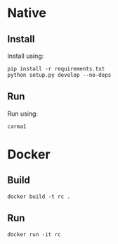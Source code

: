 

# Native 

## Install 

Install using:

    pip install -r requirements.txt
    python setup.py develop --no-deps


## Run

Run using:

    carma1
    
    
# Docker

## Build

    docker build -t rc .
    
## Run

    docker run -it rc
    
